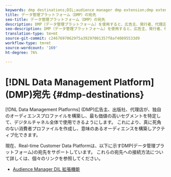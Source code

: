 ```yaml
---
keywords: dmp destinations;DIL;audience manager dmp extension;dmp extension;data management platform;data management platform destinations
title: データ管理プラットフォーム（DMP）の宛先
seo-title: データ管理プラットフォーム（DMP）の宛先
description: DMP（データ管理プラットフォーム）を使用すると、広告主、発行者、代理店が独自のオーディエンスプロファイルを構築し、最も価値の高いセグメントを特定して、あらゆるデジタルチャネルでそれらを使用できます。これにより、真に死角のない消費者プロファイルを作成し、意味のあるオーディエンスを構築しアクティブ化できます。
seo-description: DMP（データ管理プラットフォーム）を使用すると、広告主、発行者、代理店が独自のオーディエンスプロファイルを構築し、最も価値の高いセグメントを特定して、あらゆるデジタルチャネルでそれらを使用できます。これにより、真に死角のない消費者プロファイルを作成し、意味のあるオーディエンスを構築しアクティブ化できます。
translation-type: tm+mt
source-git-commit: c24676970629f5a39297001357f8af40895533d9
workflow-type: tm+mt
source-wordcount: '169'
ht-degree: 76%

---
```



# [!DNL Data Management Platform] (DMP)宛先 {#dmp-destinations}

[!DNL Data Management Platforms] (DMP)広告主、出版社、代理店が、独自のオーディエンスプロファイルを構築し、最も価値の高いセグメントを特定して、デジタルチャネル全体で使用できるようにします。 これにより、真に死角のない消費者プロファイルを作成し、意味のあるオーディエンスを構築しアクティブ化できます。

現在、Real-time Customer Data Platformは、以下に示すDMP(データ管理プラットフォーム)の宛先をサポートしています。 これらの宛先への接続方法について詳しくは、個々のリンクを参照してください。

- [Audience Manager DIL 拡張機能](./aam-dil-extension.md)
